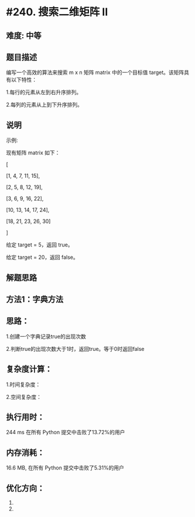 #240. 搜索二维矩阵 II
=====================

难度: 中等
----------


题目描述
---------

编写一个高效的算法来搜索 m x n 矩阵 matrix 中的一个目标值 target。该矩阵具有以下特性：

1.每行的元素从左到右升序排列。

2.每列的元素从上到下升序排列。

说明
----

示例:

现有矩阵 matrix 如下：

[

  [1,   4,  7, 11, 15],
  
  [2,   5,  8, 12, 19],
  
  [3,   6,  9, 16, 22],
  
  [10, 13, 14, 17, 24],
  
  [18, 21, 23, 26, 30]
  
]

给定 target = 5，返回 true。

给定 target = 20，返回 false。

解题思路
--------

方法1：字典方法
--------------

思路：
-----

1.创建一个字典记录true的出现次数

2.判断true的出现次数大于1时，返回true。等于0时返回false


复杂度计算：
----------

1.时间复杂度：

2.空间复杂度：

执行用时：
--------

244 ms  在所有 Python 提交中击败了13.72%的用户


内存消耗：
--------

16.6 MB, 在所有 Python 提交中击败了5.31%的用户

优化方向：
---------

1.

2.
